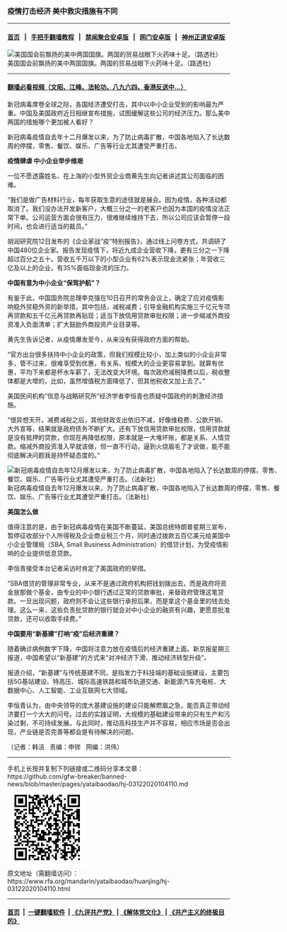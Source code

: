 ### 疫情打击经济 美中救灾措施有不同
------------------------

#### [首页](https://github.com/gfw-breaker/banned-news/blob/master/README.md) &nbsp;&nbsp;|&nbsp;&nbsp; [手把手翻墙教程](https://github.com/gfw-breaker/guides/wiki) &nbsp;&nbsp;|&nbsp;&nbsp; [禁闻聚合安卓版](https://github.com/gfw-breaker/bn-android) &nbsp;&nbsp;|&nbsp;&nbsp; [网门安卓版](https://github.com/oGate2/oGate) &nbsp;&nbsp;|&nbsp;&nbsp; [神州正道安卓版](https://github.com/SzzdOgate/update) 



<div id="headerimg">
 <img alt="美国国会前飘扬的美中两国国旗。两国的贸易战眼下火药味十足。（路透社）" src="https://www.rfa.org/mandarin/yataibaodao/meiti/hc-05272019110417.html/hc59.jpg/image" title="美国国会前飘扬的美中两国国旗。两国的贸易战眼下火药味十足。（路透社）"/>
 <div id="headerimgcontents">
  <div id="headerimgcaption">
   <span>
    美国国会前飘扬的美中两国国旗。两国的贸易战眼下火药味十足。（路透社）
   </span>
   <!-- zoomattribute -->
  </div>
  <!-- headerimgcaption -->
 </div>
 <!-- headerimagecontents -->
</div>

<hr/>


#### [翻墙必看视频（文昭、江峰、法轮功、八九六四、香港反送中...）](https://github.com/gfw-breaker/banned-news/blob/master/pages/link3.md)

<div id="storytext">
 <div>
  <div class="slot_header">
  </div>
 </div>
 <p>
  新冠病毒席卷全球之际，各国经济遭受打击，其中以中小企业受到的影响最为严重。中国及美国政府近日相继宣布措施，试图缓解这些公司的经济压力。那么美中两国的措施哪个更加被人看好？
 </p>
 <p>
  新冠病毒疫情自去年十二月爆发以来，为了防止病毒扩散，中国各地陷入了长达数周的停摆，零售、餐饮、娱乐、广告等行业尤其遭受严重打击。
 </p>
 <p>
 </p>
 <p>
 </p>
 <p>
  <b>
   疫情肆虐 中小企业举步维艰
  </b>
 </p>
 <p>
  <b>
  </b>
 </p>
 <p>
  一位不愿透露姓名、在上海的小型外贸企业商黄先生向记者讲述其公司面临的困难。
 </p>
 <p>
  “我们是做广告材料行业，每年获取生意的途径就是展会。因为疫情，各种活动都取消了。我们没办法开发新客户，大概三分之一的老客户也因为本国的疫情没法正常下单。公司运营方面会很有压力，很难继续维持下去，所以公司应该会暂停一段时间，也会进行适当的裁员。”
 </p>
 <p>
  胡润研究院12日发布的《企业家战“疫”特别报告》，通过线上问卷方式，共调研了中国480位企业家。报告发现疫情下，将近九成企业营收下降，更有三分之一下降超过百分之五十。营收五千万以下的小型企业有62%表示现金流紧张；年营收三亿及以上的企业，有35%面临现金流的压力。
 </p>
 <p>
  <b>
   中国有意为中小企业“保驾护航”？
  </b>
 </p>
 <p>
  <b>
  </b>
 </p>
 <p>
  有鉴于此，中国国务院总理李克强在10日召开的常务会议上，确定了应对疫情影响稳外贸稳外资的新举措，其中包括，减税减费；引导金融机构实施三千亿元专项再贷款和五千亿元再贷款再贴现；适当下放信用贷款审批权限；进一步缩减外商投资准入负面清单；扩大鼓励外商投资产业目录等。
 </p>
 <p>
  黄先生告诉记者，从疫情爆发至今，从来没有获得政府方面的帮助。
 </p>
 <p>
  “官方出台很多扶持中小企业的政策，但我们规模比较小，加上类似的小企业非常多，管不过来，很难享受到优惠，有关系、规模大的企业更容易拿到。就算有优惠，平均下来都是杯水车薪了，无法改变大环境。每次政府减税降费以后，税收整体都是大增的，比如，虽然增值税方面降低了，但其他税收又加上去了。”
 </p>
 <p>
  美国民间机构“信息与战略研究所”经济学者李恒青也质疑中国政府的刺激经济措施。
 </p>
 <p>
  “很异想天开。减费减税之后，其他财政支出依旧不减，好像维稳费、公款开销、大外宣等，结果就是政府债务不断扩大。还有下放信用贷款审批权限，信用贷款就是没有抵押的贷款，你现在再降低权限，原本就是一大堆坏账，都是关系、人情贷款。缩减外商投资准入早就该做，但一直不行动，逼到火烧眉毛了才说做，能不能彻底解决问题我是持怀疑态度的。”
 </p>
 <p>
  <div class="image-inline captioned" style="width:622px;">
   <div style="width:622px;">
    <img alt="新冠病毒疫情自去年12月爆发以来，为了防止病毒扩散，中国各地陷入了长达数周的停摆，零售、餐饮、娱乐、广告等行业尤其遭受严重打击。（法新社）" src="https://www.rfa.org/mandarin/yataibaodao/huanjing/hj-03122020104110.html/0312z.jpg" title="新冠病毒疫情自去年12月爆发以来，为了防止病毒扩散，中国各地陷入了长达数周的停摆，零售、餐饮、娱乐、广告等行业尤其遭受严重打击。（法新社）"/>
   </div>
   <div class="image-caption">
    <span style="width:622px;">
     新冠病毒疫情自去年12月爆发以来，为了防止病毒扩散，中国各地陷入了长达数周的停摆，零售、餐饮、娱乐、广告等行业尤其遭受严重打击。（法新社）
    </span>
    <span class="copyright">
    </span>
   </div>
  </div>
 </p>
 <p>
  <b>
   美国怎么做
  </b>
 </p>
 <p>
  值得注意的是，由于新冠病毒疫情在美国不断蔓延，美国总统特朗普星期三宣布，暂停征收部分个人所得税及企业商业税三个月，同时通过拨款五百亿美元给美国中小企业管理局（SBA, Small Business Administration）的借贷计划，为受疫情影响的企业提供低息贷款。
 </p>
 <p>
  李恒青接受本台记者采访时肯定了美国政府的举措。
 </p>
 <p>
  “SBA借贷的管理非常专业，从来不是通过政府机构把钱划拨出去，而是政府将资金放那做个基金，由专业的中小银行透过正常的贷款审批，来替政府管理这笔贷款。一旦出现问题，政府则不会让这些银行承担后果，而是拿这个基金里的钱去处理。这么一来，这些负责批贷款的银行就会对中小企业的融资有兴趣，更愿意批准贷款，还可以收取手续费。”
 </p>
 <p>
  <b>
   中国要用“新基建”打响“疫”后经济重建？
  </b>
 </p>
 <p>
  随着确诊病例数字下降，中国将注意力放在疫情后的经济重建上面。新京报星期三报道，中国希望以“新基建”的方式来“对冲经济下滑、推动经济转型升级”。
 </p>
 <p>
  报道介绍，“新基建”与传统基建不同，是指发力于科技端的基础设施建设，主要包括5G基站建设、特高压、城际高速铁路和城市轨道交通、新能源汽车充电桩、大数据中心、人工智能、工业互联网七大领域。
 </p>
 <p>
  李恒青认为，由中央领导的庞大基建设施的建设只能解燃眉之急，能否真正带动经济要打一个大大的问号。过去的实践证明，大规模的基础建设带来的只有生产和污染过剩，不可持续发展。与此同时，推动高科技生产并不容易，相应市场是否会出现，产业链是否完善等都会是有待解决的问题。
 </p>
 <p>
 </p>
 <p>
  （记者：韩洁   责编：申铧   网编：洪伟）
 </p>
</div>

<hr/>
手机上长按并复制下列链接或二维码分享本文章：<br/>
https://github.com/gfw-breaker/banned-news/blob/master/pages/yataibaodao/hj-03122020104110.md <br/>
<a href='https://github.com/gfw-breaker/banned-news/blob/master/pages/yataibaodao/hj-03122020104110.md'><img src='https://github.com/gfw-breaker/banned-news/blob/master/pages/yataibaodao/hj-03122020104110.md.png'/></a> <br/>
原文地址（需翻墙访问）：https://www.rfa.org/mandarin/yataibaodao/huanjing/hj-03122020104110.html


------------------------
#### [首页](https://github.com/gfw-breaker/banned-news/blob/master/README.md) &nbsp;|&nbsp; [一键翻墙软件](https://github.com/gfw-breaker/nogfw/blob/master/README.md) &nbsp;| [《九评共产党》](https://github.com/gfw-breaker/9ping.md/blob/master/README.md#九评之一评共产党是什么) | [《解体党文化》](https://github.com/gfw-breaker/jtdwh.md/blob/master/README.md) | [《共产主义的终极目的》](https://github.com/gfw-breaker/gczydzjmd.md/blob/master/README.md)


<img src='http://gfw-breaker.win/banned-news/pages/yataibaodao/hj-03122020104110.md' width='0px' height='0px'/>